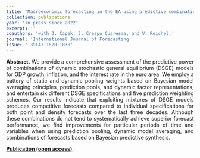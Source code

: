 ```yaml
---
title: "Macroeconomic forecasting in the EA using predictive combinations of DSGE models. [doi](https://doi.org/10.1016/j.ijforecast.2022.09.002)"
collection: publications
year: 'in press since 2022'
excerpt: ''
coauthors: 'with J. Čapek, J. Crespo Cuaresma, and V. Reichel,'
journal: 'International Journal of Forecasting'
issue: ' 39(4):1820-1838'
---
```

<p align="justify"> <b>Abstract.</b> We provide a comprehensive assessment of the predictive power of combinations of dynamic stochastic general equilibrium (DSGE) models for GDP growth, inflation, and the interest rate in the euro area. We employ a battery of static and dynamic pooling weights based on Bayesian model averaging principles, prediction pools, and dynamic factor representations, and entertain six different DSGE specifications and five prediction weighting schemes. Our results indicate that exploiting mixtures of DSGE models produces competitive forecasts compared to individual specifications for both point and density forecasts over the last three decades. Although these combinations do not tend to systematically achieve superior forecast performance, we find improvements for particular periods of time and variables when using prediction pooling, dynamic model averaging, and combinations of forecasts based on Bayesian predictive synthesis.
</p>

[**Publication (open access)**](https://doi.org/10.1016/j.ijforecast.2022.09.002).

